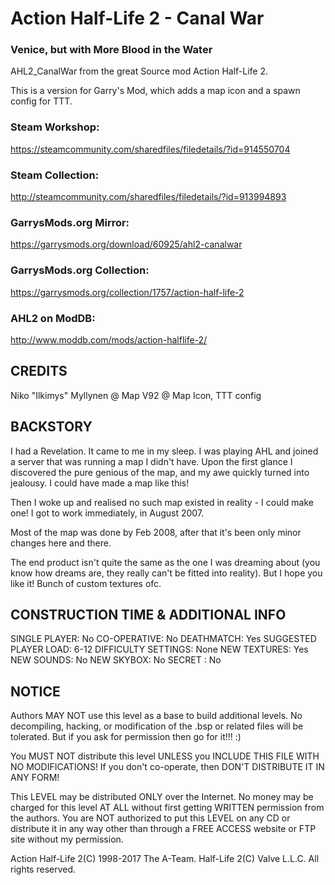 # Action Half-Life 2 - Canal War
### Venice, but with More Blood in the Water

AHL2_CanalWar from the great Source mod Action Half-Life 2.

This is a version for Garry's Mod, which adds a map icon and a spawn config for TTT.

### Steam Workshop:
https://steamcommunity.com/sharedfiles/filedetails/?id=914550704

### Steam Collection:
http://steamcommunity.com/sharedfiles/filedetails/?id=913994893

### GarrysMods.org Mirror:
https://garrysmods.org/download/60925/ahl2-canalwar

### GarrysMods.org Collection:
https://garrysmods.org/collection/1757/action-half-life-2

### AHL2 on ModDB:
http://www.moddb.com/mods/action-halflife-2/

## CREDITS

Niko "Ilkimys" Myllynen @ Map
V92 @ Map Icon, TTT config

## BACKSTORY

I had a Revelation. It came to me in my sleep. I was playing AHL and joined a server that was running a map I didn't have. 
Upon the first glance I discovered the pure genious of the map, and my awe quickly turned into jealousy. 
I could have made a map like this! 

Then I woke up and realised no such map existed in reality - I could make one! 
I got to work immediately, in August 2007. 

Most of the map was done by Feb 2008, after that it's been only minor changes here and there. 

The end product isn't quite the same as the one I was dreaming about (you know how dreams are, they really can't be fitted into reality). But I hope you like it! Bunch of custom textures ofc.

## CONSTRUCTION TIME & ADDITIONAL INFO

SINGLE PLAYER: No
CO-OPERATIVE: No
DEATHMATCH: Yes
SUGGESTED PLAYER LOAD: 6-12
DIFFICULTY SETTINGS: None
NEW TEXTURES: Yes
NEW SOUNDS: No
NEW SKYBOX: No
SECRET : No

## NOTICE

Authors MAY NOT use this level as a base to build additional levels.
No decompiling, hacking, or modification of the .bsp or related files will be
tolerated. But if you ask for permission then go for it!!! :)

You MUST NOT distribute this level UNLESS you INCLUDE THIS FILE WITH
NO MODIFICATIONS! If you don't co-operate, then DON'T DISTRIBUTE
IT IN ANY FORM!

This LEVEL may be distributed ONLY over the Internet. No money may be charged for
this level AT ALL without first getting WRITTEN permission from the authors.
You are NOT authorized to put this LEVEL on any CD or distribute it in
any way other than through a FREE ACCESS website or FTP site without my permission.

Action Half-Life 2(C) 1998-2017 The A-Team.
Half-Life 2(C) Valve L.L.C. All rights reserved.